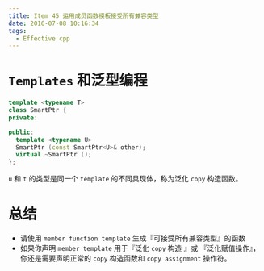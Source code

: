 ```yaml
---
title: Item 45 运用成员函数模板接受所有兼容类型
date: 2016-07-08 10:16:34
tags:
  - Effective cpp
---
```


# `Templates` 和泛型编程

<!-- more -->
```cpp
template <typename T>
class SmartPtr {
private:

public:
  template <typename U>
  SmartPtr (const SmartPtr<U>& other);
  virtual ~SmartPtr ();
};
```
`u` 和 `t` 的类型是同一个 `template` 的不同具现体，称为泛化 `copy` 构造函数。

# 总结

- 请使用 `member function template` 生成『可接受所有兼容类型』的函数
- 如果你声明 `member template` 用于『泛化 `copy` 构造 』或 『泛化赋值操作』，你还是需要声明正常的 `copy` 构造函数和 `copy assignment` 操作符。

